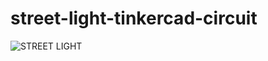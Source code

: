 # street-light-tinkercad-circuit
![STREET LIGHT](https://github.com/user-attachments/assets/42d0d93d-4950-42d6-88eb-095e4bebb7cd)
